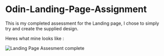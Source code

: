 # Odin-Landing-Page-Assignment

This is my completed assessment for the Landing page, I chose to simply try and create the supplied design.

Heres what mine looks like :

![Landing Page Assesment complete](https://github.com/user-attachments/assets/aad4a4a6-0242-4324-8aeb-ff9a986a7160)


